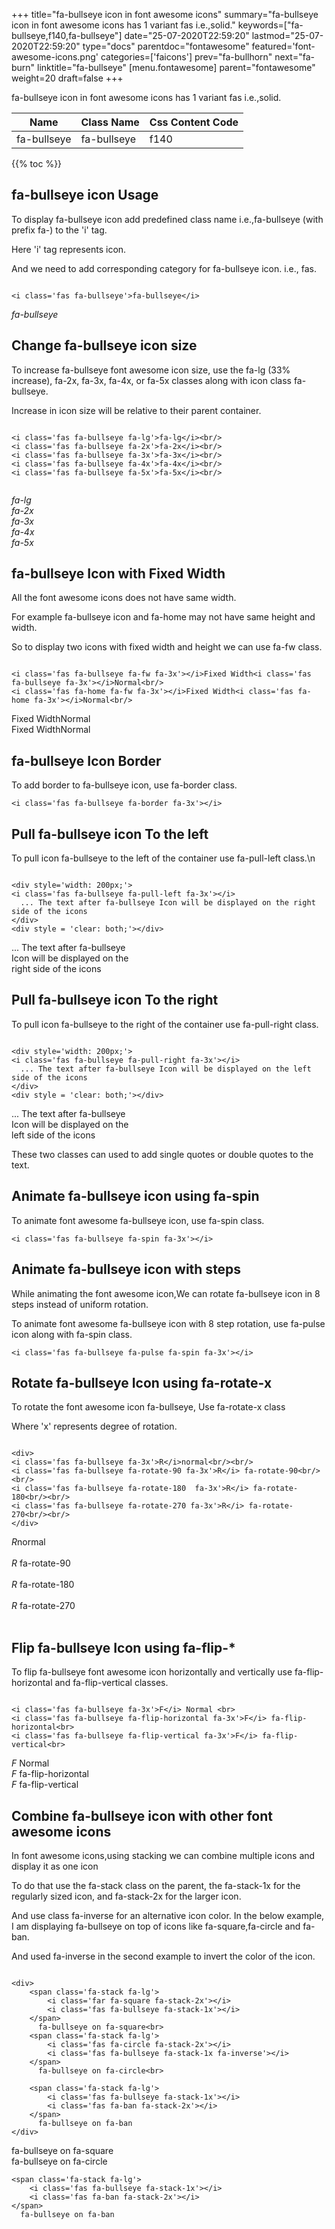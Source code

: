+++
title="fa-bullseye icon in font awesome icons"
summary="fa-bullseye icon in font awesome icons has 1 variant fas i.e.,solid."
keywords=["fa-bullseye,f140,fa-bullseye"]
date="25-07-2020T22:59:20"
lastmod="25-07-2020T22:59:20"
type="docs"
parentdoc="fontawesome"
featured='font-awesome-icons.png'
categories=['faicons']
prev="fa-bullhorn"
next="fa-burn"
linktitle="fa-bullseye"
[menu.fontawesome]
parent="fontawesome"
weight=20
draft=false
+++


fa-bullseye icon in font awesome icons has 1 variant fas i.e.,solid.

<div class='table-responsive'><table class='table'><thead><tr><th>Name</th><th>Class Name</th><th>Css Content Code</th></tr></thead><tbody><tr><td>fa-bullseye</td><td>fa-bullseye</td><td>f140</td></tr></tbody></table></div>


{{% toc %}}


## fa-bullseye icon Usage

To display fa-bullseye icon add predefined class name i.e.,fa-bullseye (with prefix fa-) to the 'i' tag.

Here 'i' tag represents icon.

And we need to add corresponding category for fa-bullseye icon. i.e., fas.


```

<i class='fas fa-bullseye'>fa-bullseye</i>
```

<i class='fas fa-bullseye'>fa-bullseye</i>




## Change fa-bullseye icon size
To increase fa-bullseye font awesome icon size, use the fa-lg (33% increase), fa-2x, fa-3x, fa-4x, or fa-5x classes along with icon class fa-bullseye.

Increase in icon size will be relative to their parent container. 

```

<i class='fas fa-bullseye fa-lg'>fa-lg</i><br/>
<i class='fas fa-bullseye fa-2x'>fa-2x</i><br/>
<i class='fas fa-bullseye fa-3x'>fa-3x</i><br/>
<i class='fas fa-bullseye fa-4x'>fa-4x</i><br/>
<i class='fas fa-bullseye fa-5x'>fa-5x</i><br/>
            
```

<i class='fas fa-bullseye fa-lg'>fa-lg</i><br/>
<i class='fas fa-bullseye fa-2x'>fa-2x</i><br/>
<i class='fas fa-bullseye fa-3x'>fa-3x</i><br/>
<i class='fas fa-bullseye fa-4x'>fa-4x</i><br/>
<i class='fas fa-bullseye fa-5x'>fa-5x</i><br/>
            



## fa-bullseye Icon with Fixed Width 

All the font awesome icons does not have same width.

For example fa-bullseye icon and fa-home may not have same height and width.

So to display two icons with fixed width and height we can use fa-fw class.


```

<i class='fas fa-bullseye fa-fw fa-3x'></i>Fixed Width<i class='fas fa-bullseye fa-3x'></i>Normal<br/>
<i class='fas fa-home fa-fw fa-3x'></i>Fixed Width<i class='fas fa-home fa-3x'></i>Normal<br/>
```

<i class='fas fa-bullseye fa-fw fa-3x'></i>Fixed Width<i class='fas fa-bullseye fa-3x'></i>Normal<br/>
<i class='fas fa-home fa-fw fa-3x'></i>Fixed Width<i class='fas fa-home fa-3x'></i>Normal<br/>



## fa-bullseye Icon Border 

To add border to fa-bullseye icon, use fa-border class.


```
<i class='fas fa-bullseye fa-border fa-3x'></i>

```
<i class='fas fa-bullseye fa-border fa-3x'></i>





## Pull fa-bullseye icon To the left

To pull icon fa-bullseye to the left of the container use fa-pull-left class.\n

```

<div style='width: 200px;'>
<i class='fas fa-bullseye fa-pull-left fa-3x'></i>
  ... The text after fa-bullseye Icon will be displayed on the right side of the icons
</div>
<div style = 'clear: both;'></div>
```

<div style='width: 200px;'>
<i class='fas fa-bullseye fa-pull-left fa-3x'></i>
  ... The text after fa-bullseye Icon will be displayed on the right side of the icons
</div>
<div style = 'clear: both;'></div>




## Pull fa-bullseye icon To the right
To pull icon fa-bullseye to the right of the container use fa-pull-right class.

```

<div style='width: 200px;'>
<i class='fas fa-bullseye fa-pull-right fa-3x'></i>
  ... The text after fa-bullseye Icon will be displayed on the left side of the icons
</div>
<div style = 'clear: both;'></div>
```

<div style='width: 200px;'>
<i class='fas fa-bullseye fa-pull-right fa-3x'></i>
  ... The text after fa-bullseye Icon will be displayed on the left side of the icons
</div>
<div style = 'clear: both;'></div>

These two classes can used to add single quotes or double quotes to the text.


## Animate fa-bullseye icon using fa-spin
To animate font awesome fa-bullseye icon, use fa-spin class.

```
<i class='fas fa-bullseye fa-spin fa-3x'></i>
```
<i class='fas fa-bullseye fa-spin fa-3x'></i>




## Animate fa-bullseye icon with steps
While animating the font awesome icon,We can rotate fa-bullseye icon in 8 steps instead of uniform rotation.

To animate font awesome fa-bullseye icon with 8 step rotation, use fa-pulse icon along with fa-spin class.


```
<i class='fas fa-bullseye fa-pulse fa-spin fa-3x'></i>

```
<i class='fas fa-bullseye fa-pulse fa-spin fa-3x'></i>





## Rotate fa-bullseye Icon using fa-rotate-x
To rotate the font awesome icon fa-bullseye, Use fa-rotate-x class

Where 'x' represents degree of rotation.


```

<div>
<i class='fas fa-bullseye fa-3x'>R</i>normal<br/><br/>
<i class='fas fa-bullseye fa-rotate-90 fa-3x'>R</i> fa-rotate-90<br/><br/> 
<i class='fas fa-bullseye fa-rotate-180  fa-3x'>R</i> fa-rotate-180<br/><br/> 
<i class='fas fa-bullseye fa-rotate-270 fa-3x'>R</i> fa-rotate-270<br/><br/>
</div>
```

<div>
<i class='fas fa-bullseye fa-3x'>R</i>normal<br/><br/>
<i class='fas fa-bullseye fa-rotate-90 fa-3x'>R</i> fa-rotate-90<br/><br/> 
<i class='fas fa-bullseye fa-rotate-180  fa-3x'>R</i> fa-rotate-180<br/><br/> 
<i class='fas fa-bullseye fa-rotate-270 fa-3x'>R</i> fa-rotate-270<br/><br/>
</div>




## Flip fa-bullseye Icon using fa-flip-*
To flip fa-bullseye font awesome icon horizontally and vertically use fa-flip-horizontal and fa-flip-vertical classes. 

```

<i class='fas fa-bullseye fa-3x'>F</i> Normal <br>
<i class='fas fa-bullseye fa-flip-horizontal fa-3x'>F</i> fa-flip-horizontal<br>
<i class='fas fa-bullseye fa-flip-vertical fa-3x'>F</i> fa-flip-vertical<br>
```

<i class='fas fa-bullseye fa-3x'>F</i> Normal <br>
<i class='fas fa-bullseye fa-flip-horizontal fa-3x'>F</i> fa-flip-horizontal<br>
<i class='fas fa-bullseye fa-flip-vertical fa-3x'>F</i> fa-flip-vertical<br>




## Combine fa-bullseye icon with other font awesome icons
In font awesome icons,using stacking we can combine multiple icons and display it as one icon 

To do that use the fa-stack class on the parent, the fa-stack-1x for the regularly sized icon, and fa-stack-2x for the larger icon.

And use class fa-inverse for an alternative icon color. 
In the below example, I am displaying fa-bullseye on top of icons like fa-square,fa-circle and fa-ban.

And used fa-inverse in the second example to invert the color of the icon.

```

<div>
    <span class='fa-stack fa-lg'>
        <i class='far fa-square fa-stack-2x'></i>
        <i class='fas fa-bullseye fa-stack-1x'></i>
    </span>
      fa-bullseye on fa-square<br>
    <span class='fa-stack fa-lg'>
        <i class='fas fa-circle fa-stack-2x'></i>
        <i class='fas fa-bullseye fa-stack-1x fa-inverse'></i>
    </span>
      fa-bullseye on fa-circle<br>

    <span class='fa-stack fa-lg'>
        <i class='fas fa-bullseye fa-stack-1x'></i>
        <i class='fas fa-ban fa-stack-2x'></i>
    </span>
      fa-bullseye on fa-ban
</div>
```

<div>
    <span class='fa-stack fa-lg'>
        <i class='far fa-square fa-stack-2x'></i>
        <i class='fas fa-bullseye fa-stack-1x'></i>
    </span>
      fa-bullseye on fa-square<br>
    <span class='fa-stack fa-lg'>
        <i class='fas fa-circle fa-stack-2x'></i>
        <i class='fas fa-bullseye fa-stack-1x fa-inverse'></i>
    </span>
      fa-bullseye on fa-circle<br>

    <span class='fa-stack fa-lg'>
        <i class='fas fa-bullseye fa-stack-1x'></i>
        <i class='fas fa-ban fa-stack-2x'></i>
    </span>
      fa-bullseye on fa-ban
</div>






